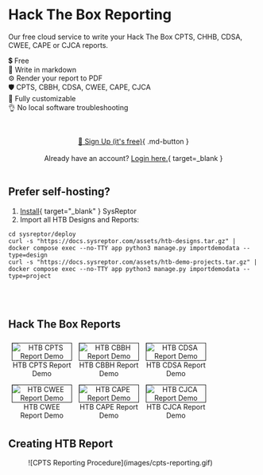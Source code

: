 # Hack The Box Reporting

Our free cloud service to write your Hack The Box CPTS, CHHB, CDSA, CWEE, CAPE or CJCA reports.

💲 Free  
📝 Write in markdown  
⚙️ Render your report to PDF  
🛡️ CPTS, CBBH, CDSA, CWEE, CAPE, CJCA  
🚀 Fully customizable  
👌 No local software troubleshooting

<br><div style="text-align:center">[:rocket: Sign Up (it's free)](https://htb.sysreptor.com/htb/signup/){ .md-button }</div>
<br><div style="text-align:center">Already have an account? [Login here.](https://labs.sysre.pt){ target=_blank }</div>
<br>

## Prefer self-hosting?
1. [Install](setup/installation.md){ target="_blank" } SysReptor
2. Import all HTB Designs and Reports:

```shell
cd sysreptor/deploy
curl -s "https://docs.sysreptor.com/assets/htb-designs.tar.gz" | docker compose exec --no-TTY app python3 manage.py importdemodata --type=design
curl -s "https://docs.sysreptor.com/assets/htb-demo-projects.tar.gz" | docker compose exec --no-TTY app python3 manage.py importdemodata --type=project
```

<br><br>

## Hack The Box Reports
<div style="text-align:center">
<a href="/assets/reports/HTB-CPTS-Report.pdf" target="_blank">
    <figure style="float:left;width:24%;margin:0.5em;">
        <img alt="HTB CPTS Report Demo" src="/assets/reports/HTB-CPTS-Report-Preview.png" style="border:1px solid;" />
        <figcaption>HTB CPTS Report Demo</figcaption>
    </figure>
</a>
<a href="/assets/reports/HTB-CBBH-Report.pdf" target="_blank">
    <figure style="float:left;width:24%;margin:0.5em;">
        <img alt="HTB CBBH Report Demo" src="/assets/reports/HTB-CBBH-Report-Preview.png" style="border:1px solid;" />
        <figcaption>HTB CBBH Report Demo</figcaption>
    </figure>
</a>
<a href="/assets/reports/HTB-CDSA-Report.pdf" target="_blank">
    <figure style="float:left;width:24%;margin:0.5em;">
        <img alt="HTB CDSA Report Demo" src="/assets/reports/HTB-CDSA-Report-Preview.png" style="border:1px solid;" />
        <figcaption>HTB CDSA Report Demo</figcaption>
    </figure>
</a>
<a href="/assets/reports/HTB-CWEE-Report.pdf" target="_blank">
    <figure style="float:left;width:24%;margin:0.5em;">
        <img alt="HTB CWEE Report Demo" src="/assets/reports/HTB-CWEE-Report-Preview.png" style="border:1px solid;" />
        <figcaption>HTB CWEE Report Demo</figcaption>
    </figure>
</a>
<a href="/assets/reports/HTB-CAPE-Report.pdf" target="_blank">
    <figure style="float:left;width:24%;margin:0.5em;">
        <img alt="HTB CAPE Report Demo" src="/assets/reports/HTB-CAPE-Report-Preview.png" style="border:1px solid;" />
        <figcaption>HTB CAPE Report Demo</figcaption>
    </figure>
</a>
<a href="/assets/reports/HTB-CJCA-Report.pdf" target="_blank">
    <figure style="float:left;width:24%;margin:0.5em;">
        <img alt="HTB CJCA Report Demo" src="/assets/reports/HTB-CJCA-Report-Preview.png" style="border:1px solid;" />
        <figcaption>HTB CJCA Report Demo</figcaption>
    </figure>
</a>
</div>
<br style="clear:both" />

## Creating HTB Report
<figure markdown>
  ![CPTS Reporting Procedure](images/cpts-reporting.gif)
</figure>

